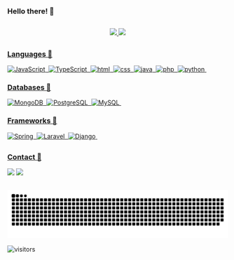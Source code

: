 ### Hello there!  👋

##

<div align="center">
  <a href="https://github.com/amirbrito">
  <img height="170em" src="https://github-readme-stats.vercel.app/api?username=amirbrito&show_icons=true&theme=midnight-purple&include_all_commits=true&count_private=true"/>
  <img height="170em" src="https://github-readme-stats.vercel.app/api/top-langs/?username=amirbrito&layout=compact&langs_count=7&theme=midnight-purple"/>
</div>
    
##
  
### Languages 🦝
![JavaScript](https://img.shields.io/badge/JavaScript-F7DF1E?style=for-the-badge&logo=javascript&logoColor=black)&nbsp;
![TypeScript](https://img.shields.io/badge/TypeScript-007ACC?style=for-the-badge&logo=typescript&logoColor=white)&nbsp;
![html](https://img.shields.io/badge/HTML5-E34F26?style=for-the-badge&logo=html5&logoColor=white)&nbsp;
![css](https://img.shields.io/badge/CSS3-1572B6?style=for-the-badge&logo=css3&logoColor=white)&nbsp; 
![java](https://img.shields.io/badge/Java-ED8B00?style=for-the-badge&logo=java&logoColor=white)&nbsp;
![php](https://img.shields.io/badge/PHP-777BB4?style=for-the-badge&logo=php&logoColor=white)&nbsp;
![python](https://img.shields.io/badge/Python-14354C?style=for-the-badge&logo=python&logoColor=white)&nbsp;

### Databases 🦊
![MongoDB](https://img.shields.io/badge/MongoDB-4EA94B?style=for-the-badge&logo=mongodb&logoColor=white)&nbsp;
![PostgreSQL](https://img.shields.io/badge/PostgreSQL-316192?style=for-the-badge&logo=postgresql&logoColor=white)&nbsp;
![MySQL](https://img.shields.io/badge/MySQL-00000F?style=for-the-badge&logo=mysql&logoColor=white)&nbsp;
  
### Frameworks 🐼
![Spring](https://img.shields.io/badge/Spring-6DB33F?style=for-the-badge&logo=spring&logoColor=white)&nbsp;
![Laravel](https://img.shields.io/badge/Laravel-FF2D20?style=for-the-badge&logo=laravel&logoColor=white)&nbsp;
![Django](https://img.shields.io/badge/Django-092E20?style=for-the-badge&logo=django&logoColor=white)&nbsp;
##

### Contact 🚀
<div> 

  <a href = "mailto:amir.sbrito@gmail.com"><img src="https://img.shields.io/badge/-Gmail-%23333?style=for-the-badge&logo=gmail&logoColor=white" target="_blank"></a>
  <a href="https://www.linkedin.com/in/amirbrito-dev/" target="_blank"><img src="https://img.shields.io/badge/-LinkedIn-%230077B5?style=for-the-badge&logo=linkedin& logoColor=white" target="_blank"></a>
  
##
  
  ![Snake animation](https://github.com/amirbrito/amirbrito/blob/output/github-contribution-grid-snake.svg)   
</div>
  
<img src="https://visitor-badge.glitch.me/badge?page_id=amirbrito" alt="visitors"/>
  
